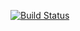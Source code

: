 [![Build Status](https://travis-ci.org/drewbailey/blog.svg?branch=master)](https://travis-ci.org/drewbailey/blog)
